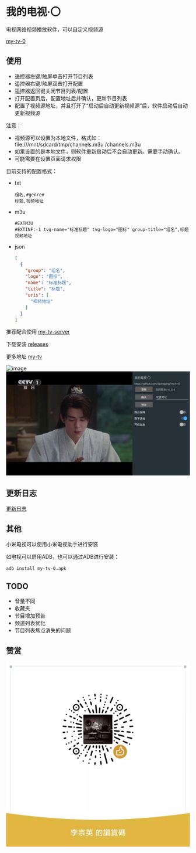 # 我的电视·〇

电视网络视频播放软件，可以自定义视频源

[my-tv-0](https://github.com/lizongying/my-tv-0)

## 使用

* 遥控器左键/触屏单击打开节目列表
* 遥控器右键/触屏双击打开配置
* 遥控器返回键关闭节目列表/配置
* 打开配置页后，配置地址后并确认，更新节目列表
* 配置了视频源地址，并且打开了“启动后自动更新视频源”后，软件启动后自动更新视频源

注意：

* 视频源可以设置为本地文件，格式如：file:///mnt/sdcard/tmp/channels.m3u
  /channels.m3u
* 如果设置的是本地文件，则软件重新启动后不会自动更新。需要手动确认。
* 可能需要在设置页面请求权限

目前支持的配置格式：

* txt
    ```
    组名,#genre#
    标题,视频地址
    ```
* m3u
    ```
    #EXTM3U
    #EXTINF:-1 tvg-name="标准标题" tvg-logo="图标" group-title="组名",标题
    视频地址
    ```
* json
    ```json
    [
      {
        "group": "组名",
        "logo": "图标",
        "name": "标准标题",
        "title": "标题",
        "uris": [
          "视频地址"
        ]
      }
    ]
    ```

推荐配合使用 [my-tv-server](https://github.com/lizongying/my-tv-server)

下载安装 [releases](https://github.com/lizongying/my-tv-0/releases/)

更多地址 [my-tv](https://lyrics.run/my-tv-0.html)

![image](./screenshots/img.png)
![image](./screenshots/img_1.png)

## 更新日志

[更新日志](./HISTORY.md)

## 其他

小米电视可以使用小米电视助手进行安装

如电视可以启用ADB，也可以通过ADB进行安装：

```shell
adb install my-tv-0.apk
```

## TODO

* 音量不同
* 收藏夹
* 节目增加预告
* 频道列表优化
* 节目列表焦点消失的问题

## 赞赏

![image](./screenshots/appreciate.jpeg)